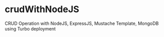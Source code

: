 # crudWithNodeJS
CRUD Operation with NodeJS, ExpressJS, Mustache Template, MongoDB using Turbo deployment
